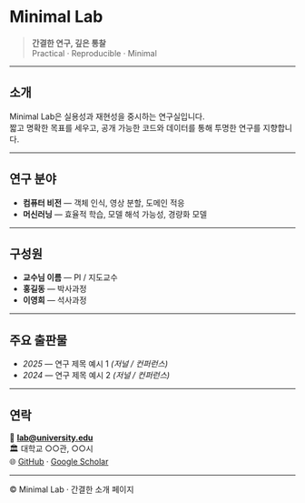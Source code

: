# Minimal Lab

> **간결한 연구, 깊은 통찰**  
> Practical · Reproducible · Minimal

---

## 소개
Minimal Lab은 실용성과 재현성을 중시하는 연구실입니다.  
짧고 명확한 목표를 세우고, 공개 가능한 코드와 데이터를 통해 투명한 연구를 지향합니다.

---

## 연구 분야
- **컴퓨터 비전** — 객체 인식, 영상 분할, 도메인 적응  
- **머신러닝** — 효율적 학습, 모델 해석 가능성, 경량화 모델  

---

## 구성원
- **교수님 이름** — PI / 지도교수  
- **홍길동** — 박사과정  
- **이영희** — 석사과정  

---

## 주요 출판물
- *2025* — 연구 제목 예시 1 *(저널 / 컨퍼런스)*  
- *2024* — 연구 제목 예시 2 *(저널 / 컨퍼런스)*  

---

## 연락
📧 **lab@university.edu**  
🏛️ 대학교 ○○관, ○○시  
🌐 [GitHub](#) · [Google Scholar](#)

---

© Minimal Lab · 간결한 소개 페이지
